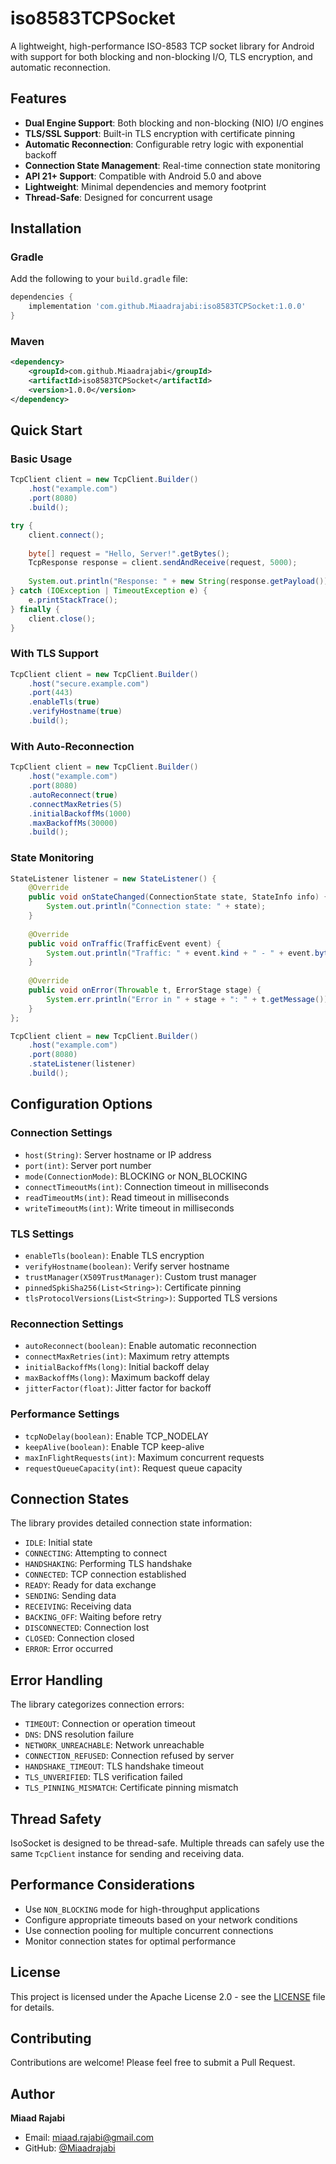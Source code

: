 # iso8583TCPSocket

A lightweight, high-performance ISO-8583 TCP socket library for Android with support for both blocking and non-blocking I/O, TLS encryption, and automatic reconnection.

## Features

- **Dual Engine Support**: Both blocking and non-blocking (NIO) I/O engines
- **TLS/SSL Support**: Built-in TLS encryption with certificate pinning
- **Automatic Reconnection**: Configurable retry logic with exponential backoff
- **Connection State Management**: Real-time connection state monitoring
- **API 21+ Support**: Compatible with Android 5.0 and above
- **Lightweight**: Minimal dependencies and memory footprint
- **Thread-Safe**: Designed for concurrent usage

## Installation

### Gradle

Add the following to your `build.gradle` file:

```gradle
dependencies {
    implementation 'com.github.Miaadrajabi:iso8583TCPSocket:1.0.0'
}
```

### Maven

```xml
<dependency>
    <groupId>com.github.Miaadrajabi</groupId>
    <artifactId>iso8583TCPSocket</artifactId>
    <version>1.0.0</version>
</dependency>
```

## Quick Start

### Basic Usage

```java
TcpClient client = new TcpClient.Builder()
    .host("example.com")
    .port(8080)
    .build();

try {
    client.connect();
    
    byte[] request = "Hello, Server!".getBytes();
    TcpResponse response = client.sendAndReceive(request, 5000);
    
    System.out.println("Response: " + new String(response.getPayload()));
} catch (IOException | TimeoutException e) {
    e.printStackTrace();
} finally {
    client.close();
}
```

### With TLS Support

```java
TcpClient client = new TcpClient.Builder()
    .host("secure.example.com")
    .port(443)
    .enableTls(true)
    .verifyHostname(true)
    .build();
```

### With Auto-Reconnection

```java
TcpClient client = new TcpClient.Builder()
    .host("example.com")
    .port(8080)
    .autoReconnect(true)
    .connectMaxRetries(5)
    .initialBackoffMs(1000)
    .maxBackoffMs(30000)
    .build();
```

### State Monitoring

```java
StateListener listener = new StateListener() {
    @Override
    public void onStateChanged(ConnectionState state, StateInfo info) {
        System.out.println("Connection state: " + state);
    }
    
    @Override
    public void onTraffic(TrafficEvent event) {
        System.out.println("Traffic: " + event.kind + " - " + event.byteCount + " bytes");
    }
    
    @Override
    public void onError(Throwable t, ErrorStage stage) {
        System.err.println("Error in " + stage + ": " + t.getMessage());
    }
};

TcpClient client = new TcpClient.Builder()
    .host("example.com")
    .port(8080)
    .stateListener(listener)
    .build();
```

## Configuration Options

### Connection Settings

- `host(String)`: Server hostname or IP address
- `port(int)`: Server port number
- `mode(ConnectionMode)`: BLOCKING or NON_BLOCKING
- `connectTimeoutMs(int)`: Connection timeout in milliseconds
- `readTimeoutMs(int)`: Read timeout in milliseconds
- `writeTimeoutMs(int)`: Write timeout in milliseconds

### TLS Settings

- `enableTls(boolean)`: Enable TLS encryption
- `verifyHostname(boolean)`: Verify server hostname
- `trustManager(X509TrustManager)`: Custom trust manager
- `pinnedSpkiSha256(List<String>)`: Certificate pinning
- `tlsProtocolVersions(List<String>)`: Supported TLS versions

### Reconnection Settings

- `autoReconnect(boolean)`: Enable automatic reconnection
- `connectMaxRetries(int)`: Maximum retry attempts
- `initialBackoffMs(long)`: Initial backoff delay
- `maxBackoffMs(long)`: Maximum backoff delay
- `jitterFactor(float)`: Jitter factor for backoff

### Performance Settings

- `tcpNoDelay(boolean)`: Enable TCP_NODELAY
- `keepAlive(boolean)`: Enable TCP keep-alive
- `maxInFlightRequests(int)`: Maximum concurrent requests
- `requestQueueCapacity(int)`: Request queue capacity

## Connection States

The library provides detailed connection state information:

- `IDLE`: Initial state
- `CONNECTING`: Attempting to connect
- `HANDSHAKING`: Performing TLS handshake
- `CONNECTED`: TCP connection established
- `READY`: Ready for data exchange
- `SENDING`: Sending data
- `RECEIVING`: Receiving data
- `BACKING_OFF`: Waiting before retry
- `DISCONNECTED`: Connection lost
- `CLOSED`: Connection closed
- `ERROR`: Error occurred

## Error Handling

The library categorizes connection errors:

- `TIMEOUT`: Connection or operation timeout
- `DNS`: DNS resolution failure
- `NETWORK_UNREACHABLE`: Network unreachable
- `CONNECTION_REFUSED`: Connection refused by server
- `HANDSHAKE_TIMEOUT`: TLS handshake timeout
- `TLS_UNVERIFIED`: TLS verification failed
- `TLS_PINNING_MISMATCH`: Certificate pinning mismatch

## Thread Safety

IsoSocket is designed to be thread-safe. Multiple threads can safely use the same `TcpClient` instance for sending and receiving data.

## Performance Considerations

- Use `NON_BLOCKING` mode for high-throughput applications
- Configure appropriate timeouts based on your network conditions
- Use connection pooling for multiple concurrent connections
- Monitor connection states for optimal performance

## License

This project is licensed under the Apache License 2.0 - see the [LICENSE](LICENSE) file for details.

## Contributing

Contributions are welcome! Please feel free to submit a Pull Request.

## Author

**Miaad Rajabi**
- Email: miaad.rajabi@gmail.com
- GitHub: [@Miaadrajabi](https://github.com/Miaadrajabi)
